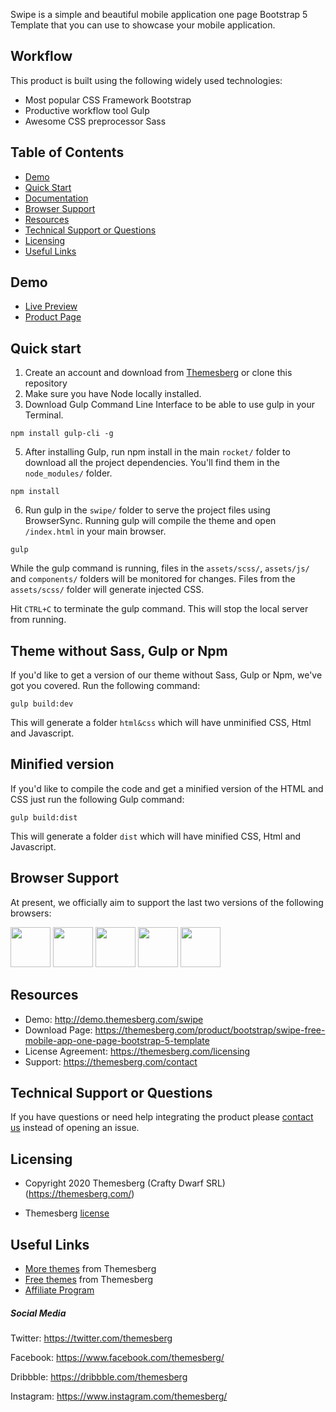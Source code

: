 Swipe is a simple and beautiful mobile application one page Bootstrap 5 Template that you can use to showcase your mobile application.

## Workflow

This product is built using the following widely used technologies:

- Most popular CSS Framework Bootstrap
- Productive workflow tool Gulp
- Awesome CSS preprocessor Sass

## Table of Contents

- [Demo](#demo)
- [Quick Start](#quick-start)
- [Documentation](#documentation)
- [Browser Support](#browser-support)
- [Resources](#resources)
- [Technical Support or Questions](#technical-support-or-questions)
- [Licensing](#licensing)
- [Useful Links](#useful-links)

## Demo

- [Live Preview](http://demo.themesberg.com/swipe)
- [Product Page](https://themesberg.com/product/bootstrap/swipe-free-mobile-app-one-page-bootstrap-5-template)

## Quick start

1. Create an account and download from [Themesberg](https://themesberg.com/product/bootstrap/swipe-free-mobile-app-one-page-bootstrap-5-template) or clone this repository
2. Make sure you have Node locally installed.
3. Download Gulp Command Line Interface to be able to use gulp in your Terminal.

```
npm install gulp-cli -g
```

5. After installing Gulp, run npm install in the main `rocket/` folder to download all the project dependencies. You'll find them in the `node_modules/` folder.

```
npm install
```

6. Run gulp in the `swipe/` folder to serve the project files using BrowserSync. Running gulp will compile the theme and open `/index.html` in your main browser.

```
gulp
```

While the gulp command is running, files in the `assets/scss/`, `assets/js/` and `components/` folders will be monitored for changes. Files from the `assets/scss/` folder will generate injected CSS.

Hit `CTRL+C` to terminate the gulp command. This will stop the local server from running.

## Theme without Sass, Gulp or Npm

If you'd like to get a version of our theme without Sass, Gulp or Npm, we've got you covered. Run the following command:

```
gulp build:dev
```

This will generate a folder `html&css` which will have unminified CSS, Html and Javascript.

## Minified version

If you'd like to compile the code and get a minified version of the HTML and CSS just run the following Gulp command:

```
gulp build:dist
```

This will generate a folder `dist` which will have minified CSS, Html and Javascript.

## Browser Support

At present, we officially aim to support the last two versions of the following browsers:

<img src="https://s3.amazonaws.com/creativetim_bucket/github/browser/chrome.png" width="64" height="64"> <img src="https://s3.amazonaws.com/creativetim_bucket/github/browser/firefox.png" width="64" height="64"> <img src="https://s3.amazonaws.com/creativetim_bucket/github/browser/edge.png" width="64" height="64"> <img src="https://s3.amazonaws.com/creativetim_bucket/github/browser/safari.png" width="64" height="64"> <img src="https://s3.amazonaws.com/creativetim_bucket/github/browser/opera.png" width="64" height="64">

## Resources

- Demo: <http://demo.themesberg.com/swipe>
- Download Page: <https://themesberg.com/product/bootstrap/swipe-free-mobile-app-one-page-bootstrap-5-template>
- License Agreement: <https://themesberg.com/licensing>
- Support: <https://themesberg.com/contact>

## Technical Support or Questions

If you have questions or need help integrating the product please [contact us](https://themesberg.com/contact) instead of opening an issue.

## Licensing

- Copyright 2020 Themesberg (Crafty Dwarf SRL) (<https://themesberg.com/>)

- Themesberg [license](https://themesberg.com/licensing)

## Useful Links

- [More themes](https://themesberg.com/themes) from Themesberg
- [Free themes](https://themesberg.com/products/free-themes) from Themesberg
- [Affiliate Program](https://themesberg.com/affiliate)

##### Social Media

Twitter: <https://twitter.com/themesberg>

Facebook: <https://www.facebook.com/themesberg/>

Dribbble: <https://dribbble.com/themesberg>

Instagram: <https://www.instagram.com/themesberg/>
